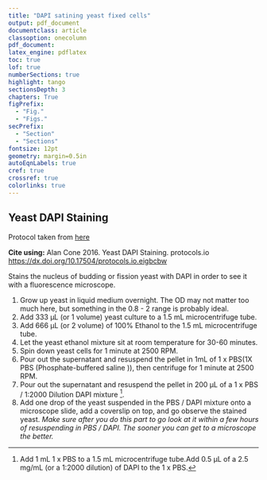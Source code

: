 ```yaml
---
title: "DAPI satining yeast fixed cells"
output: pdf_document
documentclass: article
classoption: onecolumn
pdf_document:
latex_engine: pdflatex
toc: true
lof: true
numberSections: true
highlight: tango
sectionsDepth: 3
chapters: True
figPrefix:
  - "Fig."
  - "Figs."
secPrefix:
  - "Section"
  - "Sections"
fontsize: 12pt
geometry: margin=0.5in
autoEqnLabels: true
cref: true
crossref: true
colorlinks: true
---
```


## Yeast DAPI Staining

Protocol taken from [here](https://www.protocols.io/view/Yeast-DAPI-Staining-kqdg3p41l25z/v1?step=8)

**Cite using:**
Alan Cone 2016. Yeast DAPI Staining. protocols.io
https://dx.doi.org/10.17504/protocols.io.eigbcbw

Stains the nucleus of budding or fission yeast with DAPI in order to see it with a
fluorescence microscope.

1. Grow up yeast in liquid medium overnight. The OD may not matter too much here, but something in the 0.8 - 2 range is probably ideal. 
2. Add 333 μL (or 1 volume) yeast culture to a 1.5 mL microcentrifuge tube. 
3. Add 666 μL (or 2 volume) of 100% Ethanol to the 1.5 mL microcentrifuge tube. 
4. Let the yeast ethanol mixture sit at room temperature for 30-60 minutes. 
5. Spin down yeast cells for 1 minute at 2500 RPM. 
6. Pour out the supernatant and resuspend the pellet in 1mL of 1 x PBS(1X PBS (Phosphate-buffered saline )), then centrifuge for 1 minute at 2500 RPM. 
7. Pour out the supernatant and resuspend the pellet in 200 μL of a 1 x PBS / 1:2000 Dilution DAPI mixture [^1].
8. Add one drop of the yeast suspended in the PBS / DAPI mixture onto a microscope slide, add a coverslip on top, and go observe the stained yeast.  *Make sure after you do this part to go look at it within a few hours of resuspending in PBS / DAPI. The sooner you can get to a microscope the better.*

[^1]:Add 1 mL 1 x PBS to a 1.5 mL microcentrifuge tube.Add 0.5 μL of a 2.5 mg/mL (or a 1:2000 dilution) of DAPI to the 1 x PBS. 